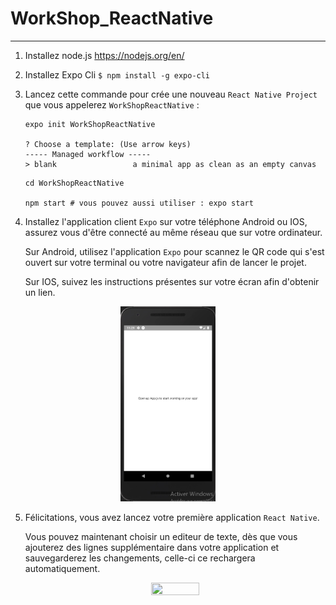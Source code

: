 # WorkShop_ReactNative

---
 
 1) Installez node.js https://nodejs.org/en/
 
 2) Installez Expo Cli ```$ npm install -g expo-cli```
 
 3) Lancez cette commande pour crée une nouveau ```React Native Project``` que vous appelerez ```WorkShopReactNative``` :
    
    ```
    expo init WorkShopReactNative
    
    ? Choose a template: (Use arrow keys)
    ----- Managed workflow -----
    > blank                 a minimal app as clean as an empty canvas
    ```
    ```
    cd WorkShopReactNative
    
    npm start # vous pouvez aussi utiliser : expo start
    ```
  
  4) Installez l'application client ```Expo``` sur votre téléphone Android ou IOS, assurez vous d'être connecté au même réseau que sur  votre ordinateur.
  
     Sur Android, utilisez l'application ```Expo``` pour scannez le QR code qui s'est ouvert sur votre terminal ou votre navigateur afin de lancer le projet.
  
     Sur IOS, suivez les instructions présentes sur votre écran afin d'obtenir un lien.
 
 <p align="center">
 <img width="30%" height="30%" src="/img/app_first_launch.png">
 </p>
 
 5) Félicitations, vous avez lancez votre première application ```React Native```.
 
    Vous pouvez maintenant choisir un editeur de texte, dès que vous ajouterez des lignes supplémentaire dans votre application et sauvegarderez les changements, celle-ci ce rechargera automatiquement.
 
    <p align="center">
      <img width="40%" height="40%" src="/img/spider-man-danse.gif">
    </p>
